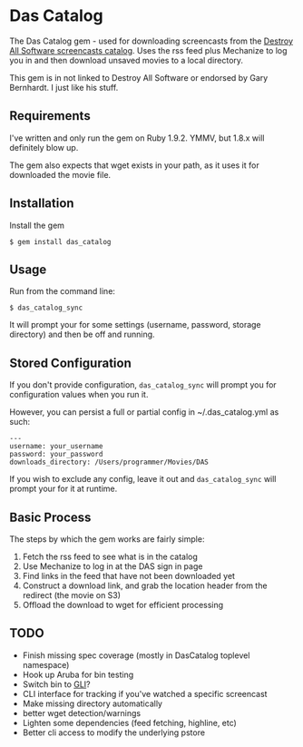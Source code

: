 Das Catalog
===========

The Das Catalog gem - used for downloading screencasts from the [Destroy All Software screencasts catalog](https://www.destroyallsoftware.com/screencasts).  Uses the rss feed plus Mechanize to log you in and then download unsaved movies to a local directory.

This gem is in not linked to Destroy All Software or endorsed by Gary Bernhardt.  I just like his stuff.

Requirements
------------

I've written and only run the gem on Ruby 1.9.2.  YMMV, but 1.8.x will definitely blow up.

The gem also expects that wget exists in your path, as it uses it for downloaded the movie file.

Installation
------------

Install the gem

    $ gem install das_catalog

Usage
-----

Run from the command line:

    $ das_catalog_sync

It will prompt your for some settings (username, password, storage directory) and then be off and running.

Stored Configuration
--------------------

If you don't provide configuration, `das_catalog_sync` will prompt you for configuration values when you run it.

However, you can persist a full or partial config in ~/.das_catalog.yml as such:

    ---
    username: your_username
    password: your_password
    downloads_directory: /Users/programmer/Movies/DAS

If you wish to exclude any config, leave it out and `das_catalog_sync` will prompt your for it at runtime.

Basic Process
-------------

The steps by which the gem works are fairly simple:

  1. Fetch the rss feed to see what is in the catalog
  2. Use Mechanize to log in at the DAS sign in page
  3. Find links in the feed that have not been downloaded yet
  4. Construct a download link, and grab the location header from the redirect (the movie on S3)
  5. Offload the download to wget for efficient processing

TODO
----
  * Finish missing spec coverage (mostly in DasCatalog toplevel namespace)
  * Hook up Aruba for bin testing
  * Switch bin to [GLI](https://github.com/davetron5000/gli)?
  * CLI interface for tracking if you've watched a specific screencast
  * Make missing directory automatically
  * better wget detection/warnings
  * Lighten some dependencies (feed fetching, highline, etc)
  * Better cli access to modify the underlying pstore
